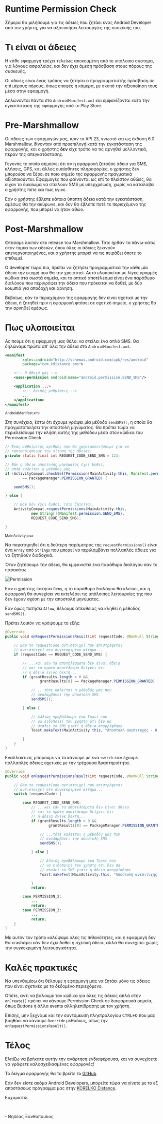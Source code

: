# Runtime Permission Check

Σήμερα θα μιλήσουμε για τις άδειες που ζητάει ένας Android Developer από τον χρήστη, για να αξιοποιήσει λειτουργίες της συσκευής του.

# Τι είναι οι άδειες

Η κάθε εφαρμογή τρέχει τελείως αποκομμένη από το υπόλοιπο σύστημα, για λόγους ασφαλείας, και δεν έχει άμεση πρόσβαση στους πόρους της συσκευής.

Οι άδειες είναι ένας τρόπος να ζητήσει ο προγραμματιστής πρόσβαση σε επί μέρους πόρους, όπως επαφές ή κάμερα, με σκοπό την αξιοποίηση τους μέσα στην εφαρμογή.

Δηλώνονται πάντα στο `AndroidManifest.xml` και εμφανίζονται κατά την εγκατάσταση της εφαρμογής από το Play Store.

# Pre-Marshmallow

Οι άδειες των εφαρμογών μας, πριν το API 23, γνωστό και ως έκδοση 6.0 Marshmallow, δίνονταν από προεπιλογή κατά την εγκατάσταση της εφαρμογής, και ο χρήστης **δεν** είχε τρόπο να τις αρνηθεί μελλοντικά, πέραν της απεγκατάστασης.

Γεγονός το οποίο σημαίνει ότι αν η εφαρμογή ζητούσε άδεια για SMS, κλήσεις, GPS, και άλλες ευαίσθητες πληροφορίες, ο χρήστης δεν μπορούσε να ξέρει σε ποιο σημείο της εφαρμογής πραγματικά αξιοποιούνται. Εφαρμογές που φαίνονται ως επί το πλείστον αθώες, θα είχαν το δικαίωμα να στείλουν SMS με υπερχρέωση, χωρίς να καταλάβει ο χρήστης πότε και πως έγινε.

Εάν ο χρήστης έβλεπε κάποια ύποπτη άδεια κατά την εγκατάσταση, αμέσως θα την ακύρωνε, και δεν θα έβλεπε ποτέ το περιεχόμενο της εφαρμογής, που μπορεί να ήταν αθώο.

# Post-Marshmallow

Φτάσαμε λοιπόν στο release του Marshmallow. Τότε ήρθαν τα πάνω-κάτω στον τομέα των αδειών, όπου όλες οι άδειες ξεκινούν απενεργοποιημένες, και ο χρήστης μπορεί να τις πειράξει όποτε το επιθυμεί.

Ο developer τώρα πια, πρέπει να ζητήσει προγραμματικά την κάθε μία άδεια την στιγμή που θα την χρειαστεί. Αυτό υλοποιείται με λίγες γραμμές κώδικα στα σωστά σημεία, και το οπτικό αποτέλεσμα είναι ένα παράθυρο διαλόγου που περιγράφει την άδεια που πρόκειται να δοθεί, με δύο κουμπιά για αποδοχή και άρνηση.

Βεβαίως, εάν το περιεχόμενο της εφαρμογής δεν είναι σχετικό με την άδεια, ή ζητηθεί πριν η εφαρμογή φτάσει σε σχετικό σημείο, ο χρήστης θα την αρνηθεί αμέσως.

# Πως υλοποιείται

Ας πούμε ότι η εφαρμογή μας θέλει να στείλει ένα απλό SMS. Θα δηλώναμε πρώτα απ' όλα την άδεια στο `AndroidManifest.xml`.

```xml
<manifest 
        xmlns:android="http://schemas.android.com/apk/res/android"
        package="com.kdistance.sms">

    <!-- Η άδειά μας -->
    <uses-permission android:name="android.permission.SEND_SMS"/>

    <application ...>
        <!-- Λοιπές ρυθμίσεις -->
        ...
    </application>
</manifest>
```
<small>AndroidManifest.xml</small>

Στη συνέχεια, έστω ότι έχουμε γράψει μία μέθοδο `sendSMS()`, η οποία θα πραγματοποιήσει την αποστολή μηνύματος. Θα πρέπει τώρα να περικλείσουμε την κλήση αυτής της μεθόδου μέσα στον κώδικα του Permission Check.

```java
// Ένας αυθαίρετος αριθμός που θα χρησιμοποιήσουμε για να
// ταυτοποιήσουμε την αίτηση της άδειας.
private static final int REQUEST_CODE_SEND_SMS = 123;

// Εάν η άδεια αποστολής μηνύματος έχει δοθεί,
// απλά καλείται η μέθοδος μας.
if (ActivityCompat.checkSelfPermission(MainActivity.this, Manifest.permission.SEND_SMS)
        == PackageManager.PERMISSION_GRANTED) {

    sendSMS();

} else {

    // Εάν δέν έχει δοθεί, τότε ζητείται.
    ActivityCompat.requestPermissions(MainActivity.this,
            new String[]{Manifest.permission.SEND_SMS},
            REQUEST_CODE_SEND_SMS);

}
```
<small>MainActivity.java</small>

Να παρατηρηθεί ότι η δεύτερη παράμετρος της `requestPermissions()` είναι ένα `Array` από `Strings` που μπορεί να περιλαμβάνει πολλαπλές άδειες για να ζητηθούν διαδοχικά.

Όταν ζητήσουμε την άδεια, θα εμφανιστεί ένα παράθυρο διαλόγου σαν το παρακάτω.

![Permission](https://cdn.discordapp.com/attachments/188695458246295562/437716112415784961/20180422_234555.png)

Εάν ο χρήστης πατήσει `Deny`, η το παράθυρο διαλόγου θα κλείσει, και η εφαρμογή θα συνεχίσει να εκτελέσει τις υπόλοιπες λειτουργίες της που δεν έχουν σχέση με την αποστολή μηνύματος.

Εάν όμως πατήσει `Allow`, θέλουμε απευθείας να κληθεί η μέθοδος `sendSMS()`.

Πρέπει λοιπόν να γράψουμε το εξής:

```java
@Override
public void onRequestPermissionsResult(int requestCode, @NonNull String[] permissions, @NonNull int[] grantResults) {
    
    // Εάν το requestCode αντιστοιχεί που επιστρέφεται
    // αντιστοιχεί στο συγκεκριμένο αίτημα...
    if (requestCode == REQUEST_CODE_SEND_SMS) {

        // ...και εάν τα αποτελέσματα δεν είναι άδεια
        // και το πρώτο αποτέλεσμα δείχνει ότι
        // η άδεια έγινε δεκτή...
        if (grantResults.length > 0 &&
                grantResults[0] == PackageManager.PERMISSION_GRANTED) {

            // ...τότε καλείται η μέθοδός μας που
            // αναλαμβάνει την αποστολή SMS
            sendSMS();

        } else {

            // Αλλιώς προβάλλουμε ένα Toast που
            // να ειδοποιεί τον χρήστη ότι δεν θα
            // σταλεί το SMS γιατί η άδεια απορρίφθηκε
            Toast.makeText(MainActivity.this, "Αποστολή ανεπιτυχής - Η άδεια δεν έγινε δεκτή", Toast.LENGTH_SHORT).show();

        }
    }
}
```

Εναλλακτικά, μπορούμε να το κάνουμε με ένα `switch` εάν έχουμε πολλαπλές άδειες σχετικές με την τρέχουσα δραστηριότητα.

```java
@Override
public void onRequestPermissionsResult(int requestCode, @NonNull String[] permissions, @NonNull int[] grantResults) {

    // Εάν το requestCode αντιστοιχεί που επιστρέφεται
    // αντιστοιχεί στο συγκεκριμένο αίτημα...
    switch (requestCode) {

        case REQUEST_CODE_SEND_SMS:
            // ...και εάν τα αποτελέσματα δεν είναι άδεια
            // και το πρώτο αποτέλεσμα δείχνει ότι
            // η άδεια έγινε δεκτή...
            if (grantResults.length > 0 &&
                    grantResults[0] == PackageManager.PERMISSION_GRANTED) {

                // ...τότε καλείται η μέθοδός μας που
                // αναλαμβάνει την αποστολή SMS
                sendSMS();

            } else {

                // Αλλιώς προβάλλουμε ένα Toast που
                // να ειδοποιεί τον χρήστη ότι δεν θα
                // σταλεί το SMS γιατί η άδεια απορρίφθηκε
                Toast.makeText(MainActivity.this, "Αποστολή ανεπιτυχής - Η άδεια δεν έγινε δεκτή", Toast.LENGTH_SHORT).show();

            }
            return;

        case PERMISSION_2:
            ...
            return;
        case PERMISSION_3:
            ...
            return;
    }
}
```

Με αυτόν τον τρόπο καλύψαμε όλες τις πιθανότητες, και η εφαρμογή δεν θα crashάρει εάν δεν έχει δοθεί η σχετική άδεια, αλλά θα συνεχίσει χωρίς την συγκεκριμένη λειτουργικότητα.

# Καλές πρακτικές

Να υπενθυμίσω ότι θέλουμε η εφαρμογή μας να ζητάει μόνο τις άδειες που είναι σχετικές με το δεδομένο περιεχόμενο.

Οπότε, αντι να βάλουμε τον κώδικα για όλες τις άδειες απλά στην `onCreate()` πρέπει να κάνουμε Permission Check σε διαφορετικά σημεία, όπως Buttons ή άλλα events αλληλεπίδρασης με τον χρήστη.

Επίσης, μην ξεχνάμε και την συντόμευση πληκτρολογίου <kbd>CTRL+O</kbd> που μας βοηθάει να κάνουμε `Override` μεθόδους, όπως την `onRequestPermissionsResult()`.

# Τέλος

Ελπίζω να βρήκατε αυτήν την ανάρτηση ενδιαφέρουσα, και να συνεχίσετε να γράφετε καλοσχεδιασμένες εφαρμογές!

Το δείγμα εφαρμογής θα το βρείτε το [GitHub](https://github.com/ThisseasX/PermissionSamples).

Εάν δεν είστε ακόμα Android Developers, μπορείτε τώρα να γίνετε με το εξ αποστάσεως πρόγραμμα μας στην [KORELKO Distance](http://korelkodistance.gr/).

Ευχαριστώ.

<br>

‐ Θησέας Ξανθόπουλος  